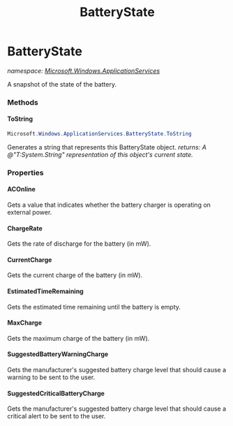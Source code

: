﻿---
title: BatteryState
---

# BatteryState
_namespace: [Microsoft.Windows.ApplicationServices](N-Microsoft.Windows.ApplicationServices.html)_

A snapshot of the state of the battery.

### Methods

#### ToString
```csharp
Microsoft.Windows.ApplicationServices.BatteryState.ToString
```
Generates a string that represents this BatteryState object.
_returns: A @"T:System.String" representation of this object's current state._



### Properties

#### ACOnline
Gets a value that indicates whether the battery charger is 
 operating on external power.
#### ChargeRate
Gets the rate of discharge for the battery (in mW).
#### CurrentCharge
Gets the current charge of the battery (in mW).
#### EstimatedTimeRemaining
Gets the estimated time remaining until the battery is empty.
#### MaxCharge
Gets the maximum charge of the battery (in mW).
#### SuggestedBatteryWarningCharge
Gets the manufacturer's suggested battery charge level
 that should cause a warning to be sent to the user.
#### SuggestedCriticalBatteryCharge
Gets the manufacturer's suggested battery charge level 
 that should cause a critical alert to be sent to the user.

